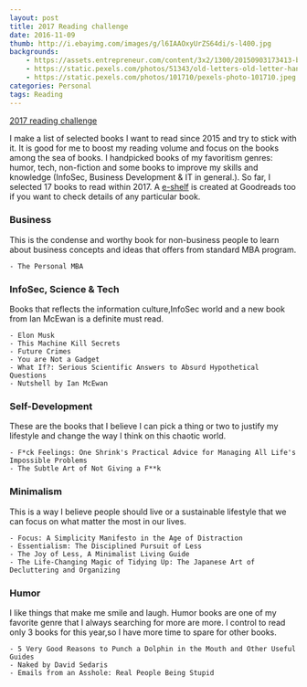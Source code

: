 ```yaml
---
layout: post
title: 2017 Reading challenge
date: 2016-11-09
thumb: http://i.ebayimg.com/images/g/l6IAAOxyUrZS64di/s-l400.jpg
backgrounds: 
    - https://assets.entrepreneur.com/content/3x2/1300/20150903173413-books-shop-fair-library-used-bookshelf-literature-study-textbooks.jpeg
    - https://static.pexels.com/photos/51343/old-letters-old-letter-handwriting-51343.jpeg
    - https://static.pexels.com/photos/101710/pexels-photo-101710.jpeg
categories: Personal    
tags: Reading
--- 
```


[2017 reading challenge](https://dl.dropboxusercontent.com/u/51247918/2017reading.PNG)

I make a list of selected books I want to read since 2015 and try to stick with it. It is good for me to boost my reading volume and focus on the books among the sea of books. 
I handpicked books of my favoritism genres: humor, tech, non-fiction and some books to improve my skills and knowledge (InfoSec, Business Development & IT in general.). So far, I selected 17 books to read within 2017. A [e-shelf](https://www.goodreads.com/review/list/8560049-aung?print=true&shelf=2017) is created at Goodreads too if you want to check details of any particular book. 

### Business 
    
This is the condense and worthy book for non-business people to learn about business concepts and ideas that offers from standard MBA program.

    - The Personal MBA

### InfoSec, Science & Tech

Books that reflects the information culture,InfoSec world and a new book from Ian McEwan is a definite must read.

    - Elon Musk
    - This Machine Kill Secrets
    - Future Crimes
    - You are Not a Gadget
    - What If?: Serious Scientific Answers to Absurd Hypothetical Questions
    - Nutshell by Ian McEwan

### Self-Development

These are the books that I believe I can pick a thing or two to justify my lifestyle and change the way I think on this chaotic world.

    - F*ck Feelings: One Shrink's Practical Advice for Managing All Life's Impossible Problems
    - The Subtle Art of Not Giving a F**k

### Minimalism

This is a way I believe people should live or a sustainable lifestyle that we can focus on what matter the most in our lives.

    - Focus: A Simplicity Manifesto in the Age of Distraction
    - Essentialism: The Disciplined Pursuit of Less
    - The Joy of Less, A Minimalist Living Guide
    - The Life-Changing Magic of Tidying Up: The Japanese Art of Decluttering and Organizing

### Humor

I like things that make me smile and laugh. Humor books are one of my favorite genre that I always searching for more are more. I control to read only 3 books for this year,so I have more time to spare for other books.

    - 5 Very Good Reasons to Punch a Dolphin in the Mouth and Other Useful Guides
    - Naked by David Sedaris
    - Emails from an Asshole: Real People Being Stupid

